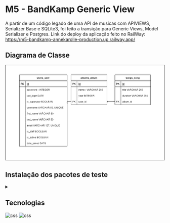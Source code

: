 # M5 - BandKamp Generic View

A partir de um código legado de uma API de musicas com APIVIEWS, Serializer Base e SQLite3, foi feito a transição para Generic Views, Model Serializer e Postgres.
Link do deploy da aplicação feito no RailWay: <a href="https://m5-bandkamp-annekarolle-production.up.railway.app/ ">https://m5-bandkamp-annekarolle-production.up.railway.app/ </a>



## Diagrama de Classe
![Screenshot](Diagrama.BANDKAMP.png)


## Instalação dos pacotes de teste

<details>
  <summary></summary>


- Verifique se os pacotes `pytest` e/ou `pytest-testdox` estão instalados globalmente em seu sistema:
```shell
pip list
```
- Caso seja listado o `pytest` e/ou `pytest-testdox` e/ou `pytest-django` em seu ambiente global, utilize os seguintes comando para desinstalá-los globalmente:
```shell
pip uninstall pytest
```

```shell
pip uninstall pytest-testdox
```

```shell
pip uninstall pytest-django
```

A partir disso, prossiga com os passos:

1. Crie seu ambiente virtual:
```bash
python -m venv venv
```

2. Ative seu venv:
```bash
# linux:
source venv/bin/activate

# windows:
.\venv\Scripts\activate
```

3. Instale o pacote `pytest-testdox`:
```shell
pip install pytest-testdox pytest-django
```


4. Agora é só rodar os testes no diretório principal do projeto:
```shell
pytest --testdox -vvs
```

5. Caso queira um log mais resumido, basta executar com os testes sem as flags **verbose**:
```shell
pytest --testdox
```

## Rodando os testes por partes

Caso você tenha interesse em rodar apenas um diretório de testes específico, pode utilizar o comando:

- Rodando testes de users:
```python
pytest --testdox -vvs tests/users/
```

- Rodando testes de albums:
```python
pytest --testdox -vvs tests/albums/
```

- Rodando testes de songs:
```python
pytest --testdox -vvs tests/songs/
```

</details>

## Tecnologias

<div>
<img align="center" alt="css" src="https://img.shields.io/badge/Python-3776AB?style=for-the-badge&logo=python&logoColor=white">
<img align="center" alt="css" src="https://img.shields.io/badge/Django-092E20?style=for-the-badge&logo=django&logoColor=white">
  
</div>
